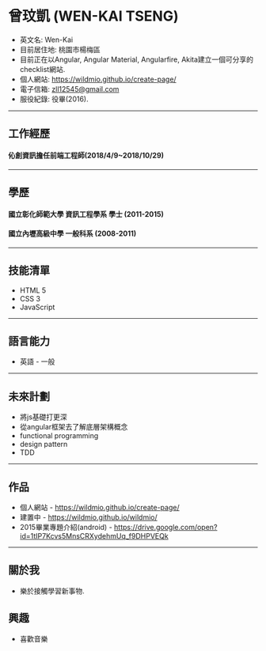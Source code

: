 # 曾玟凱 (WEN-KAI TSENG)

* 英文名: Wen-Kai
* 目前居住地: 桃園市楊梅區
* 目前正在以Angular, Angular Material, Angularfire, Akita建立一個可分享的checklist網站.
* 個人網站: https://wildmio.github.io/create-page/
* 電子信箱: zll12545@gmail.com
* 服役紀錄: 役畢(2016).

<hr>

## 工作經歷

#### 伈創資訊擔任前端工程師(2018/4/9~2018/10/29)

<hr>

## 學歷

#### 國立彰化師範大學 資訊工程學系 學士 (2011-2015)
#### 國立內壢高級中學 一般科系 (2008-2011)
 
<hr>

## 技能清單

 * HTML 5
 * CSS 3
 * JavaScript
 
<hr>

## 語言能力

 * 英語 - 一般

<hr>

## 未來計劃

 * 將js基礎打更深
 * 從angular框架去了解底層架構概念
 * functional programming
 * design pattern
 * TDD
 
<hr>

## 作品

 * 個人網站 - https://wildmio.github.io/create-page/
 * 建置中 - https://wildmio.github.io/wildmio/
 * 2015畢業專題介紹(android) - https://drive.google.com/open?id=1tIP7Kcvs5MnsCRXydehmUq_f9DHPVEQk

<hr>

## 關於我

 * 樂於接觸學習新事物.

## 興趣
 * 喜歡音樂
